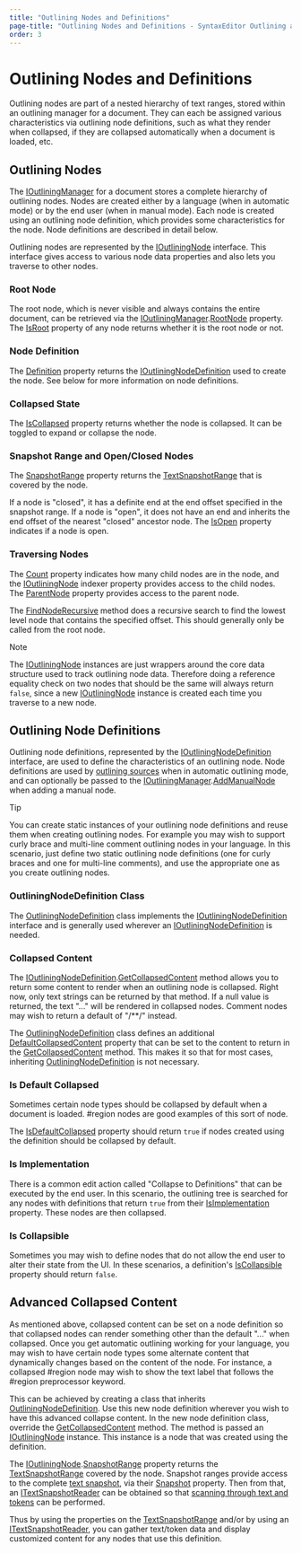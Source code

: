 ```yaml
---
title: "Outlining Nodes and Definitions"
page-title: "Outlining Nodes and Definitions - SyntaxEditor Outlining and Collapsing Features"
order: 3
---
```

# Outlining Nodes and Definitions

Outlining nodes are part of a nested hierarchy of text ranges, stored within an outlining manager for a document.  They can each be assigned various characteristics via outlining node definitions, such as what they render when collapsed, if they are collapsed automatically when a document is loaded, etc.

## Outlining Nodes

The [IOutliningManager](xref:ActiproSoftware.UI.WinForms.Controls.SyntaxEditor.Outlining.IOutliningManager) for a document stores a complete hierarchy of outlining nodes.  Nodes are created either by a language (when in automatic mode) or by the end user (when in manual mode).  Each node is created using an outlining node definition, which provides some characteristics for the node.  Node definitions are described in detail below.

Outlining nodes are represented by the [IOutliningNode](xref:ActiproSoftware.UI.WinForms.Controls.SyntaxEditor.Outlining.IOutliningNode) interface.  This interface gives access to various node data properties and also lets you traverse to other nodes.

### Root Node

The root node, which is never visible and always contains the entire document, can be retrieved via the [IOutliningManager](xref:ActiproSoftware.UI.WinForms.Controls.SyntaxEditor.Outlining.IOutliningManager).[RootNode](xref:ActiproSoftware.UI.WinForms.Controls.SyntaxEditor.Outlining.IOutliningManager.RootNode) property.  The [IsRoot](xref:ActiproSoftware.UI.WinForms.Controls.SyntaxEditor.Outlining.IOutliningNode.IsRoot) property of any node returns whether it is the root node or not.

### Node Definition

The [Definition](xref:ActiproSoftware.UI.WinForms.Controls.SyntaxEditor.Outlining.IOutliningNode.Definition) property returns the [IOutliningNodeDefinition](xref:ActiproSoftware.UI.WinForms.Controls.SyntaxEditor.Outlining.IOutliningNodeDefinition) used to create the node.  See below for more information on node definitions.

### Collapsed State

The [IsCollapsed](xref:ActiproSoftware.UI.WinForms.Controls.SyntaxEditor.Outlining.IOutliningNode.IsCollapsed) property returns whether the node is collapsed.  It can be toggled to expand or collapse the node.

### Snapshot Range and Open/Closed Nodes

The [SnapshotRange](xref:ActiproSoftware.UI.WinForms.Controls.SyntaxEditor.Outlining.IOutliningNode.SnapshotRange) property returns the [TextSnapshotRange](xref:ActiproSoftware.Text.TextSnapshotRange) that is covered by the node.

If a node is "closed", it has a definite end at the end offset specified in the snapshot range.  If a node is "open", it does not have an end and inherits the end offset of the nearest "closed" ancestor node.  The [IsOpen](xref:ActiproSoftware.UI.WinForms.Controls.SyntaxEditor.Outlining.IOutliningNode.IsOpen) property indicates if a node is open.

### Traversing Nodes

The [Count](xref:ActiproSoftware.UI.WinForms.Controls.SyntaxEditor.Outlining.IOutliningNode.Count) property indicates how many child nodes are in the node, and the [IOutliningNode](xref:ActiproSoftware.UI.WinForms.Controls.SyntaxEditor.Outlining.IOutliningNode) indexer property provides access to the child nodes.  The [ParentNode](xref:ActiproSoftware.UI.WinForms.Controls.SyntaxEditor.Outlining.IOutliningNode.ParentNode) property provides access to the parent node.

The [FindNodeRecursive](xref:ActiproSoftware.UI.WinForms.Controls.SyntaxEditor.Outlining.IOutliningNode.FindNodeRecursive*) method does a recursive search to find the lowest level node that contains the specified offset.  This should generally only be called from the root node.

> [!NOTE]
> The [IOutliningNode](xref:ActiproSoftware.UI.WinForms.Controls.SyntaxEditor.Outlining.IOutliningNode) instances are just wrappers around the core data structure used to track outlining node data.  Therefore doing a reference equality check on two nodes that should be the same will always return `false`, since a new [IOutliningNode](xref:ActiproSoftware.UI.WinForms.Controls.SyntaxEditor.Outlining.IOutliningNode) instance is created each time you traverse to a new node.

## Outlining Node Definitions

Outlining node definitions, represented by the [IOutliningNodeDefinition](xref:ActiproSoftware.UI.WinForms.Controls.SyntaxEditor.Outlining.IOutliningNodeDefinition) interface, are used to define the characteristics of an outlining node.  Node definitions are used by [outlining sources](outlining-sources.md) when in automatic outlining mode, and can optionally be passed to the [IOutliningManager](xref:ActiproSoftware.UI.WinForms.Controls.SyntaxEditor.Outlining.IOutliningManager).[AddManualNode](xref:ActiproSoftware.UI.WinForms.Controls.SyntaxEditor.Outlining.IOutliningManager.AddManualNode*) when adding a manual node.

> [!TIP]
> You can create static instances of your outlining node definitions and reuse them when creating outlining nodes.  For example you may wish to support curly brace and multi-line comment outlining nodes in your language.  In this scenario, just define two static outlining node definitions (one for curly braces and one for multi-line comments), and use the appropriate one as you create outlining nodes.

### OutliningNodeDefinition Class

The [OutliningNodeDefinition](xref:ActiproSoftware.UI.WinForms.Controls.SyntaxEditor.Outlining.Implementation.OutliningNodeDefinition) class implements the [IOutliningNodeDefinition](xref:ActiproSoftware.UI.WinForms.Controls.SyntaxEditor.Outlining.IOutliningNodeDefinition) interface and is generally used wherever an [IOutliningNodeDefinition](xref:ActiproSoftware.UI.WinForms.Controls.SyntaxEditor.Outlining.IOutliningNodeDefinition) is needed.

### Collapsed Content

The [IOutliningNodeDefinition](xref:ActiproSoftware.UI.WinForms.Controls.SyntaxEditor.Outlining.IOutliningNodeDefinition).[GetCollapsedContent](xref:ActiproSoftware.UI.WinForms.Controls.SyntaxEditor.Outlining.IOutliningNodeDefinition.GetCollapsedContent*) method allows you to return some content to render when an outlining node is collapsed.  Right now, only text strings can be returned by that method.  If a null value is returned, the text "..." will be rendered in collapsed nodes.  Comment nodes may wish to return a default of "/\*\*/" instead.

The [OutliningNodeDefinition](xref:ActiproSoftware.UI.WinForms.Controls.SyntaxEditor.Outlining.Implementation.OutliningNodeDefinition) class defines an additional [DefaultCollapsedContent](xref:ActiproSoftware.UI.WinForms.Controls.SyntaxEditor.Outlining.Implementation.OutliningNodeDefinition.DefaultCollapsedContent) property that can be set to the content to return in the [GetCollapsedContent](xref:ActiproSoftware.UI.WinForms.Controls.SyntaxEditor.Outlining.IOutliningNodeDefinition.GetCollapsedContent*) method.  This makes it so that for most cases, inheriting [OutliningNodeDefinition](xref:ActiproSoftware.UI.WinForms.Controls.SyntaxEditor.Outlining.Implementation.OutliningNodeDefinition) is not necessary.

### Is Default Collapsed

Sometimes certain node types should be collapsed by default when a document is loaded.  #region nodes are good examples of this sort of node.

The [IsDefaultCollapsed](xref:ActiproSoftware.UI.WinForms.Controls.SyntaxEditor.Outlining.IOutliningNodeDefinition.IsDefaultCollapsed) property should return `true` if nodes created using the definition should be collapsed by default.

### Is Implementation

There is a common edit action called "Collapse to Definitions" that can be executed by the end user.  In this scenario, the outlining tree is searched for any nodes with definitions that return `true` from their [IsImplementation](xref:ActiproSoftware.UI.WinForms.Controls.SyntaxEditor.Outlining.IOutliningNodeDefinition.IsImplementation) property.  These nodes are then collapsed.

### Is Collapsible

Sometimes you may wish to define nodes that do not allow the end user to alter their state from the UI.  In these scenarios, a definition's [IsCollapsible](xref:ActiproSoftware.UI.WinForms.Controls.SyntaxEditor.Outlining.IOutliningNodeDefinition.IsCollapsible) property should return `false`.

## Advanced Collapsed Content

As mentioned above, collapsed content can be set on a node definition so that collapsed nodes can render something other than the default "..." when collapsed.  Once you get automatic outlining working for your language, you may wish to have certain node types some alternate content that dynamically changes based on the content of the node.  For instance, a collapsed #region node may wish to show the text label that follows the #region preprocessor keyword.

This can be achieved by creating a class that inherits [OutliningNodeDefinition](xref:ActiproSoftware.UI.WinForms.Controls.SyntaxEditor.Outlining.Implementation.OutliningNodeDefinition).  Use this new node definition wherever you wish to have this advanced collapse content.  In the new node definition class, override the [GetCollapsedContent](xref:ActiproSoftware.UI.WinForms.Controls.SyntaxEditor.Outlining.Implementation.OutliningNodeDefinition.GetCollapsedContent*) method.  The method is passed an [IOutliningNode](xref:ActiproSoftware.UI.WinForms.Controls.SyntaxEditor.Outlining.IOutliningNode) instance.  This instance is a node that was created using the definition.

The [IOutliningNode](xref:ActiproSoftware.UI.WinForms.Controls.SyntaxEditor.Outlining.IOutliningNode).[SnapshotRange](xref:ActiproSoftware.UI.WinForms.Controls.SyntaxEditor.Outlining.IOutliningNode.SnapshotRange) property returns the [TextSnapshotRange](xref:ActiproSoftware.Text.TextSnapshotRange) covered by the node.  Snapshot ranges provide access to the complete [text snapshot](../../text-parsing/core-text/documents-snapshots-versions.md), via their [Snapshot](xref:ActiproSoftware.Text.TextSnapshotRange.Snapshot) property.  Then from that, an [ITextSnapshotReader](xref:ActiproSoftware.Text.ITextSnapshotReader) can be obtained so that [scanning through text and tokens](../../text-parsing/core-text/scanning-text.md) can be performed.

Thus by using the properties on the [TextSnapshotRange](xref:ActiproSoftware.Text.TextSnapshotRange) and/or by using an [ITextSnapshotReader](xref:ActiproSoftware.Text.ITextSnapshotReader), you can gather text/token data and display customized content for any nodes that use this definition.
